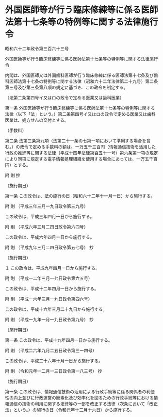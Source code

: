 # 外国医師等が行う臨床修練等に係る医師法第十七条等の特例等に関する法律施行令

昭和六十二年政令第三百六十三号

外国医師等が行う臨床修練等に係る医師法第十七条等の特例等に関する法律施行令

内閣は、外国医師又は外国歯科医師が行う臨床修練に係る医師法第十七条及び歯科医師法第十七条の特例等に関する法律（昭和六十二年法律第二十九号）第二条第三号及び第三条第八項の規定に基づき、この政令を制定する。

（法第二条第四号イ又はロの政令で定める医業又は歯科医業）

第一条 外国医師等が行う臨床修練等に係る医師法第十七条等の特例等に関する法律（以下「法」という。）第二条第四号イ又はロの政令で定める医業又は歯科医業は、処方せんの交付とする。

（手数料）

第二条 法第三条第九項（法第二十一条の七第一項において準用する場合を含む。）の政令で定める手数料の額は、一万五千三百円（情報通信技術を活用した行政の推進等に関する法律（平成十四年法律第百五十一号）第六条第一項の規定により同項に規定する電子情報処理組織を使用する場合にあっては、一万五千百円）とする。

附 則 抄

（施行期日）

第一条 この政令は、法の施行の日（昭和六十二年十一月一日）から施行する。

附 則 （平成三年三月一九日政令第三九号）

この政令は、平成三年四月一日から施行する。

附 則 （平成六年三月二四日政令第六四号）

この政令は、平成六年四月一日から施行する。

附 則 （平成九年三月二四日政令第五七号） 抄

（施行期日）

１ この政令は、平成九年四月一日から施行する。

附 則 （平成一二年三月一七日政令第六五号）

この政令は、平成十二年四月一日から施行する。

附 則 （平成一六年三月一九日政令第四六号）

この政令は、平成十六年三月二十九日から施行する。

附 則 （平成一九年一月一九日政令第九号） 抄

（施行期日）

第一条 この政令は、平成十九年四月一日から施行する。

附 則 （平成二六年九月二五日政令第三一四号）

この政令は、平成二十六年十月一日から施行する。

附 則 （令和元年一二月一三日政令第一八三号） 抄

（施行期日）

第一条 この政令は、情報通信技術の活用による行政手続等に係る関係者の利便性の向上並びに行政運営の簡素化及び効率化を図るための行政手続等における情報通信の技術の利用に関する法律等の一部を改正する法律（次条において「改正法」という。）の施行の日（令和元年十二月十六日）から施行する。
